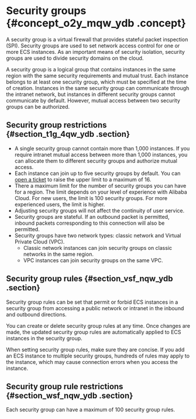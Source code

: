# Security groups {#concept_o2y_mqw_ydb .concept}

A security group is a virtual firewall that provides stateful packet inspection \(SPI\). Security groups are used to set network access control for one or more ECS instances. As an important means of security isolation, security groups are used to divide security domains on the cloud.

A security group is a logical group that contains instances in the same region with the same security requirements and mutual trust. Each instance belongs to at least one security group, which must be specified at the time of creation. Instances in the same security group can communicate through the intranet network, but instances in different security groups cannot communicate by default. However, mutual access between two security groups can be authorized.

## Security group restrictions {#section_t1g_4qw_ydb .section}

-   A single security group cannot contain more than 1,000 instances. If you require intranet mutual access between more than 1,000 instances, you can allocate them to different security groups and authorize mutual access.
-   Each instance can join up to five security groups by default. You can [open a ticket](https://workorder-intl.console.aliyun.com/#/ticket/createIndex) to raise the upper limit to a maximum of 16.
-   There a maximum limit for the number of security groups you can have for a region. The limit depends on your level of experience with Alibaba Cloud. For new users, the limit is 100 security groups. For more experienced users, the limit is higher.
-   Adjusting security groups will not affect the continuity of user service.
-   Security groups are stateful. If an outbound packet is permitted, inbound packets corresponding to this connection will also be permitted.
-   Security groups have two network types: classic network and Virtual Private Cloud \(VPC\).
    -   Classic network instances can join security groups on classic networks in the same region.
    -   VPC instances can join security groups on the same VPC.

## Security group rules {#section_vsf_nqw_ydb .section}

Security group rules can be set that permit or forbid ECS instances in a security group from accessing a public network or intranet in the inbound and outbound directions.

You can create or delete security group rules at any time. Once changes are made, the updated security group rules are automatically applied to ECS instances in the security group.

When setting security group rules, make sure they are concise. If you add an ECS instance to multiple security groups, hundreds of rules may apply to the instance, which may cause connection errors when you access the instance.

## Security group rule restrictions {#section_wsf_nqw_ydb .section}

Each security group can have a maximum of 100 security group rules.

